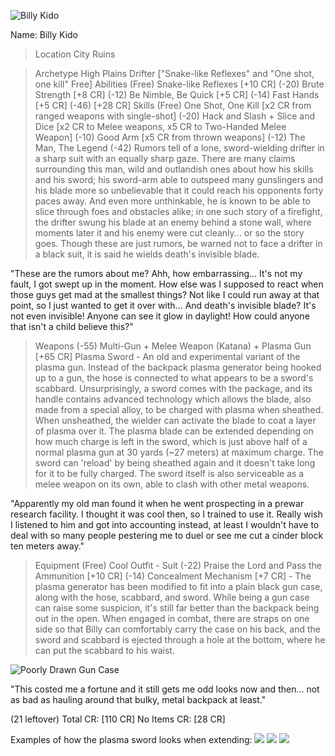 ![Billy Kido](https://img.4plebs.org/boards/tg/image/1688/22/1688226665122659.jpg)

Name: Billy Kido
>Location
City Ruins

>Archetype
High Plains Drifter ["Snake-like Reflexes" and "One shot, one kill" Free]
>Abilities
(Free) Snake-like Reflexes [+10 CR]
(-20) Brute Strength [+8 CR]
(-12) Be Nimble, Be Quick [+5 CR]
(-14) Fast Hands [+5 CR]
(-46) [+28 CR]
>Skills
(Free) One Shot, One Kill [x2 CR from ranged weapons with single-shot]
(-20) Hack and Slash + Slice and Dice [x2 CR to Melee weapons, x5 CR to Two-Handed Melee Weapon]
(-10) Good Arm [x5 CR from thrown weapons]
(-12) The Man, The Legend
(-42)
Rumors tell of a lone, sword-wielding drifter in a sharp suit with an equally sharp gaze. There are many claims surrounding this man, wild and outlandish ones about how his skills and his sword; his sword-arm able to outspeed many gunslingers and his blade more so unbelievable that it could reach his opponents forty paces away. And even more unthinkable, he is known to be able to slice through foes and obstacles alike; in one such story of a firefight, the drifter swung his blade at an enemy behind a stone wall, where moments later it and his enemy were cut cleanly... or so the story goes. Though these are just rumors, be warned not to face a drifter in a black suit, it is said he wields death's invisible blade.

"These are the rumors about me? Ahh, how embarrassing... It's not my fault, I got swept up in the moment. How else was I supposed to react when those guys get mad at the smallest things? Not like I could run away at that point, so I just wanted to get it over with... And death's invisible blade? It's not even invisible! Anyone can see it glow in daylight! How could anyone that isn't a child believe this?"

>Weapons
(-55) Multi-Gun + Melee Weapon (Katana) + Plasma Gun [+65 CR]
Plasma Sword - An old and experimental variant of the plasma gun. Instead of the backpack plasma generator being hooked up to a gun, the hose is connected to what appears to be a sword's scabbard. Unsurprisingly, a sword comes with the package, and its handle contains advanced technology which allows the blade, also made from a special alloy, to be charged with plasma when sheathed. When unsheathed, the wielder can activate the blade to coat a layer of plasma over it. The plasma blade can be extended depending on how much charge is left in the sword, which is just above half of a normal plasma gun at 30 yards (~27 meters) at maximum charge. The sword can 'reload' by being sheathed again and it doesn't take long for it to be fully charged. The sword itself is also serviceable as a melee weapon on its own, able to clash with other metal weapons.

"Apparently my old man found it when he went prospecting in a prewar research facility. I thought it was cool then, so I trained to use it. Really wish I listened to him and got into accounting instead, at least I wouldn't have to deal with so many people pestering me to duel or see me cut a cinder block ten meters away."

>Equipment
(Free) Cool Outfit - Suit
(-22) Praise the Lord and Pass the Ammunition [+10 CR]
(-14) Concealment Mechanism [+7 CR] - The plasma generator has been modified to fit into a plain black gun case, along with the hose, scabbard, and sword. While being a gun case can raise some suspicion, it's still far better than the backpack being out in the open. When engaged in combat, there are straps on one side so that Billy can comfortably carry the case on his back, and the sword and scabbard is ejected through a hole at the bottom, where he can put the scabbard to his waist.

![Poorly Drawn Gun Case](https://img.4plebs.org/boards/tg/image/1688/22/1688226768845951.png)

"This costed me a fortune and it still gets me odd looks now and then... not as bad as hauling around that bulky, metal backpack at least."

(21 leftover)
Total CR: [110 CR]
No Items CR: [28 CR]

Examples of how the plasma sword looks when extending:
![](https://static.wikia.nocookie.net/worldtrigger/images/7/74/Tsuji_Senku_%2898%29.gif/revision/latest?cb=20220911001243)
![](https://static.wikia.nocookie.net/worldtrigger/images/e/ec/Ikoma_Senkus_Yuma.gif/revision/latest?cb=20220912051215)
![](https://static.wikia.nocookie.net/worldtrigger/images/c/cb/Murakami_senku.gif/revision/latest?cb=20211107163327)